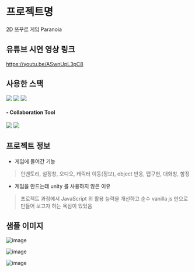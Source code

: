 # 프로젝트명
2D 쯔꾸르 게임 Paranoia 
 

## 유튜브 시연 영상 링크
https://youtu.be/ASwnUpL3pC8


## 사용한 스택
<span>
<img src="https://img.shields.io/badge/html5-61DAFB?style=for-the-badge&logo=html5&logoColor=black">
<img src="https://img.shields.io/badge/css3-764ABC?style=for-the-badge&logo=css3&logoColor=white">
<img src="https://img.shields.io/badge/javascript-000000?style=for-the-badge&logo=javascript&logoColor=white">
</span>

<h4>- Collaboration Tool</h4>
<span>
<img src="https://img.shields.io/badge/github.io-181717?style=for-the-badge&logo=github&logoColor=white">
<img src="https://img.shields.io/badge/notion-000000?style=for-the-badge&logo=notion&logoColor=white">
</span>

## 프로젝트 정보
- 게임에 들어간 기능
> 인벤토리, 설정창, 오디오, 캐릭터 이동(정보), object 반응, 맵구현, 대화창, 함정
- 게임을 만드는데 unity 를 사용하지 않은 이유
> 프로젝트 과정에서 JavaScript 의 활용 능력을 개선하고 순수 vanilla js 만으로 만들어 보고자 하는 욕심이 있었음

## 샘플 이미지
![image](https://user-images.githubusercontent.com/106497516/225633745-f29cb3a4-6f5d-448c-8761-606ef7d37678.png)

![image](https://user-images.githubusercontent.com/106497516/225633636-62aa98d1-a84c-4c60-82b9-51b6af5e1b84.png)

![image](https://user-images.githubusercontent.com/106497516/225633534-20da2364-57d9-43ca-b162-ed3475724ee3.png)


